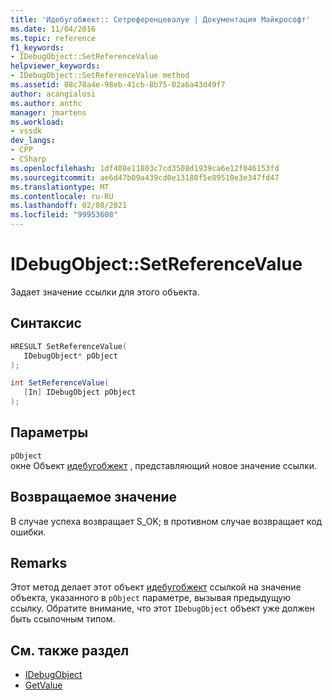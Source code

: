 ```yaml
---
title: 'Идебугобжект:: Сетреференцевалуе | Документация Майкрософт'
ms.date: 11/04/2016
ms.topic: reference
f1_keywords:
- IDebugObject::SetReferenceValue
helpviewer_keywords:
- IDebugObject::SetReferenceValue method
ms.assetid: 08c78a4e-98eb-41cb-8b75-02a6a43d49f7
author: acangialosi
ms.author: anthc
manager: jmartens
ms.workload:
- vssdk
dev_langs:
- CPP
- CSharp
ms.openlocfilehash: 1df408e11803c7cd3508d1939ca6e12f046153fd
ms.sourcegitcommit: ae6d47b09a439cd0e13180f5e89510e3e347fd47
ms.translationtype: MT
ms.contentlocale: ru-RU
ms.lasthandoff: 02/08/2021
ms.locfileid: "99953608"
---
```

# <a name="idebugobjectsetreferencevalue"></a>IDebugObject::SetReferenceValue
Задает значение ссылки для этого объекта.

## <a name="syntax"></a>Синтаксис

```cpp
HRESULT SetReferenceValue( 
   IDebugObject* pObject
);
```

```csharp
int SetReferenceValue(
   [In] IDebugObject pObject
);
```

## <a name="parameters"></a>Параметры
`pObject`\
окне Объект [идебугобжект](../../../extensibility/debugger/reference/idebugobject.md) , представляющий новое значение ссылки.

## <a name="return-value"></a>Возвращаемое значение
 В случае успеха возвращает S_OK; в противном случае возвращает код ошибки.

## <a name="remarks"></a>Remarks
 Этот метод делает этот объект [идебугобжект](../../../extensibility/debugger/reference/idebugobject.md) ссылкой на значение объекта, указанного в `pObject` параметре, вызывая предыдущую ссылку. Обратите внимание, что этот `IDebugObject` объект уже должен быть ссылочным типом.

## <a name="see-also"></a>См. также раздел
- [IDebugObject](../../../extensibility/debugger/reference/idebugobject.md)
- [GetValue](../../../extensibility/debugger/reference/idebugobject-getvalue.md)
